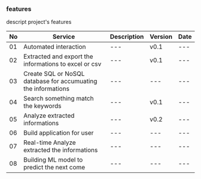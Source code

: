 ### features
descript project's features

|No|Service|Description|Version|Date|
|---|---|---|---|---|
|01|Automated interaction|---|v0.1|---|
|02|Extracted and export the informations to excel or csv|---|v0.1|---|
|03|Create SQL or NoSQL database for accumuating the informations|---|---|---|
|04|Search something match the keywords|---|v0.1|---|
|05|Analyze extracted informations|---|v0.2|---|
|06|Build application for user|---|---|---|
|07|Real-time Analyze extracted the informations|---|---|---|
|08|Building ML model to predict the next come|---|---|---|
